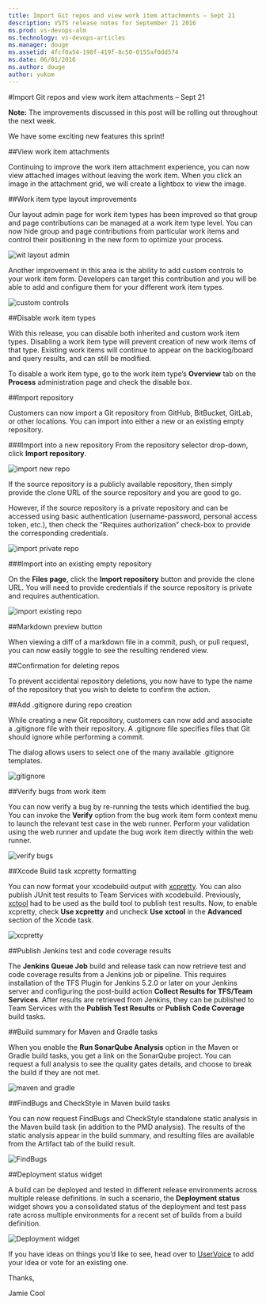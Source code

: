 ```yaml
---
title: Import Git repos and view work item attachments – Sept 21
description: VSTS release notes for September 21 2016
ms.prod: vs-devops-alm
ms.technology: vs-devops-articles
ms.manager: douge
ms.assetid: 4fcf0a54-198f-419f-8c50-0155af0dd574
ms.date: 06/01/2016
ms.author: douge
author: yukom
---
```


#Import Git repos and view work item attachments – Sept 21

**Note:** The improvements discussed in this post will be rolling out throughout the next week.

We have some exciting new features this sprint!

##View work item attachments

Continuing to improve the work item attachment experience, you can now view attached images without leaving the work item. When you click an image in the attachment grid, we will create a lightbox to view the image. 

##Work item type layout improvements

Our layout admin page for work item types has been improved so that group and page contributions can be managed at a work item type level. You can now hide group and page contributions from particular work items and control their positioning in the new form to optimize your process.

![wit layout admin](_img/9_21_01.png)

Another improvement in this area is the ability to add custom controls to your work item form. Developers can target this contribution and you will be able to add and configure them for your different work item types. 

![custom controls](_img/9_21_02.png)

##Disable work item types

With this release, you can disable both inherited and custom work item types. Disabling a work item type will prevent creation of new work items of that type. Existing work items will continue to appear on the backlog/board and query results, and can still be modified.

To disable a work item type, go to the work item type’s **Overview** tab on the **Process** administration page and check the disable box.

##Import repository

Customers can now import a Git repository from GitHub, BitBucket, GitLab, or other locations. You can import into either a new or an existing empty repository.

###Import into a new repository
From the repository selector drop-down, click **Import repository**. 

![import new repo](_img/9_21_09.png)

If the source repository is a publicly available repository, then simply provide the clone URL of the source repository and you are good to go.

However, if the source repository is a private repository and can be accessed using basic authentication (username-password, personal access token, etc.), then check the “Requires authorization” check-box to provide the corresponding credentials.

![import private repo](_img/9_21_10.png)

###Import into an existing empty repository

On the **Files page**, click the **Import repository** button and provide the clone URL. You will need to provide credentials if the source repository is private and requires authentication. 

![import existing repo](_img/9_21_11.png)

##Markdown preview button

When viewing a diff of a markdown file in a commit, push, or pull request, you can now easily toggle to see the resulting rendered view.

##Confirmation for deleting repos

To prevent accidental repository deletions, you now have to type the name of the repository that you wish to delete to confirm the action.

##Add .gitignore during repo creation

While creating a new Git repository, customers can now add and associate a .gitignore file with their repository. A .gitignore file specifies files that Git should ignore while performing a commit. 

The dialog allows users to select one of the many available .gitignore templates. 

![gitignore](_img/9_21_04.png)

##Verify bugs from work item

You can now verify a bug by re-running the tests which identified the bug. You can invoke the **Verify** option from the bug work item form context menu to launch the relevant test case in the web runner. Perform your validation using the web runner and update the bug work item directly within the web runner.

![verify bugs](_img/9_21_05.png)

##Xcode Build task xcpretty formatting

You can now format your xcodebuild output with [xcpretty](https://github.com/supermarin/xcpretty). You can also publish JUnit test results to Team Services with xcodebuild. Previously, [xctool](https://github.com/facebook/xctool) had to be used as the build tool to publish test results. Now, to enable xcpretty, check **Use xcpretty** and uncheck **Use xctool** in the **Advanced** section of the Xcode task.

![xcpretty](_img/9_21_03.png)

##Publish Jenkins test and code coverage results 

The **Jenkins Queue Job** build and release task can now retrieve test and code coverage results from a Jenkins job or pipeline. This requires installation of the TFS Plugin for Jenkins 5.2.0 or later on your Jenkins server and configuring the post-build action **Collect Results for TFS/Team Services**. After results are retrieved from Jenkins, they can be published to Team Services with the **Publish Test Results** or **Publish Code Coverage** build tasks.

##Build summary for Maven and Gradle tasks

When you enable the **Run SonarQube Analysis** option in the Maven or Gradle build tasks, you get a link on the SonarQube project. You can request a full analysis to see the quality gates details, and choose to break the build if they are not met.

![maven and gradle](_img/9_21_06.png)

##FindBugs and CheckStyle in Maven build tasks

You can now request FindBugs and CheckStyle standalone static analysis in the Maven build task (in addition to the PMD analysis). The results of the static analysis appear in the build summary, and resulting files are available from the Artifact tab of the build result.

![FindBugs](_img/9_21_07.png)

##Deployment status widget

A build can be deployed and tested in different release environments across multiple release definitions. In such a scenario, the **Deployment status** widget shows you a consolidated status of the deployment and test pass rate across multiple environments for a recent set of builds from a build definition.

![Deployment widget](_img/9_21_08.png)

If you have ideas on things you’d like to see, head over to [UserVoice](https://visualstudio.uservoice.com/forums/330519-vso) to add your idea or vote for an existing one.

Thanks,

Jamie Cool
